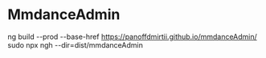 # MmdanceAdmin
ng build --prod --base-href https://panoffdmirtii.github.io/mmdanceAdmin/
sudo npx ngh --dir=dist/mmdanceAdmin

